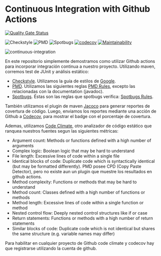# Continuous Integration with Github Actions
[![Quality Gate Status](https://ppsonarqube.unrn.edu.ar/api/project_badges/measure?project=enriquemolinari_static-analysis_68d931fd-df17-4931-b70c-a593b9046db5&metric=alert_status&token=sqb_6f3d293eb774a7df688aa6fe21ddf8fc8cf7f69a)](https://ppsonarqube.unrn.edu.ar/dashboard?id=enriquemolinari_static-analysis_68d931fd-df17-4931-b70c-a593b9046db5)

![Checkstyle](https://github.com/enriquemolinari/static-analysis/actions/workflows/checkstyle.yml/badge.svg) ![PMD](https://github.com/enriquemolinari/static-analysis/actions/workflows/pmd.yml/badge.svg) ![Spotbugs](https://github.com/enriquemolinari/static-analysis/actions/workflows/spotbugs.yml/badge.svg) [![codecov](https://codecov.io/gh/enriquemolinari/static-analysis/branch/main/graph/badge.svg?token=K8NLEOA3WN)](https://codecov.io/gh/enriquemolinari/static-analysis) [![Maintainability](https://api.codeclimate.com/v1/badges/0f70b90190bf2b073c19/maintainability)](https://codeclimate.com/github/enriquemolinari/static-analysis/maintainability)

![continuous-integration](https://user-images.githubusercontent.com/11150895/198878926-a99ff6f8-9de7-4788-ba41-cceb89cd1928.png)

En este repositorio simplemente demostramos como utilizar Github actions para incorporar integración continua a nuestro proyecto. Utilizando maven, corremos test de JUnit y análisis estático:

- [Checkstyle](https://maven.apache.org/plugins/maven-checkstyle-plugin/examples/custom-checker-config.html). Utilizamos la guía de estilos de [Google](https://google.github.io/styleguide/javaguide.html).
- [PMD](https://maven.apache.org/plugins/maven-pmd-plugin/). Utilizamos las siguientes reglas [PMD Rules](https://pmd.github.io/latest/pmd_rules_java.html), excepto las relacionadas con la documentation (javadoc).
- [Spotbugs](https://spotbugs.github.io/spotbugs-maven-plugin/). Éstas son las reglas que spotbugs verifica: [Spotbugs Rules](https://spotbugs.readthedocs.io/en/stable/bugDescriptions.html).

También utilizamos el plugin de maven [Jacoco](https://www.eclemma.org/jacoco/trunk/doc/maven.html) para generar reportes de covertura de código. Luego, enviamos los reportes mediante una acción de Github a [Codecov](https://about.codecov.io/), para mostrar el badge con el porcentaje de covertura.

Ademas, utilizamos [Code Climate](https://codeclimate.com/), otro analizador de código estático que ranquea nuestros fuentes segun las siguientes métricas:

- Argument count: Methods or functions defined with a high number of arguments
- Complex logic: Boolean logic that may be hard to understand
- File length: Excessive lines of code within a single file
- Identical blocks of code: Duplicate code which is syntactically identical (but may be formatted differently). PMD posee CPD (Copy Paste Detector), pero no existe aun un plugin que muestre los resultados en github actions.
- Method complexity: Functions or methods that may be hard to understand
- Method count: Classes defined with a high number of functions or methods
- Method length: Excessive lines of code within a single function or method
- Nested control flow: Deeply nested control structures like if or case
- Return statements: Functions or methods with a high number of return statements
- Similar blocks of code: Duplicate code which is not identical but shares the same structure (e.g. variable names may differ)

Para habilitar en cualquier proyecto de Github code climate y codecov hay que registrarse utilizando la cuenta de github.
